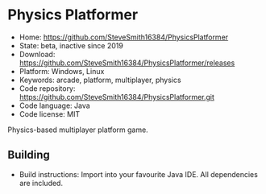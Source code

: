 # Physics Platformer

- Home: https://github.com/SteveSmith16384/PhysicsPlatformer
- State: beta, inactive since 2019
- Download: https://github.com/SteveSmith16384/PhysicsPlatformer/releases
- Platform: Windows, Linux
- Keywords: arcade, platform, multiplayer, physics
- Code repository: https://github.com/SteveSmith16384/PhysicsPlatformer.git
- Code language: Java
- Code license: MIT

Physics-based multiplayer platform game.

## Building

- Build instructions: Import into your favourite Java IDE. All dependencies are included.
